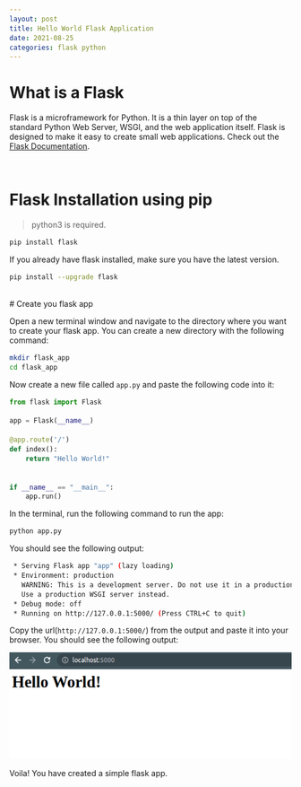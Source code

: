 ```yaml
---
layout: post
title: Hello World Flask Application
date: 2021-08-25
categories: flask python
---
```


# What is a Flask

Flask is a microframework for Python. It is a thin layer on top of the standard Python Web Server, WSGI, and the web application itself. Flask is designed to make it easy to create small web applications. Check out the [Flask Documentation](https://flask.palletsprojects.com/en/1.1.x/).

<br />

# Flask Installation using pip

> python3 is required.

```bash
pip install flask
```

If you already have flask installed, make sure you have the latest version.

```bash
pip install --upgrade flask
```

<br />
# Create you flask app

Open a new terminal window and navigate to the directory where you want to create your flask app. You can create a new directory with the following command:

```bash
mkdir flask_app
cd flask_app
```

Now create a new file called `app.py` and paste the following code into it:

```python
from flask import Flask

app = Flask(__name__)

@app.route('/')
def index():
    return "Hello World!"


if __name__ == "__main__":
    app.run()
```

In the terminal, run the following command to run the app:

```bash
python app.py
```

You should see the following output:

```bash
 * Serving Flask app "app" (lazy loading)
 * Environment: production
   WARNING: This is a development server. Do not use it in a production deployment.
   Use a production WSGI server instead.
 * Debug mode: off
 * Running on http://127.0.0.1:5000/ (Press CTRL+C to quit)
```

Copy the url(`http://127.0.0.1:5000/`) from the output and paste it into your browser. You should see the following output:

![flask browser image](/assets/hello-flask.png)

Voila! You have created a simple flask app.
